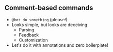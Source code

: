 ## Comment-based commands

* `@bot do something` (please!)
* Looks simple, but looks are deceiving
  * Parsing
  * Feedback
  * Customization
* Let's do it with annotations and zero boilerplate!